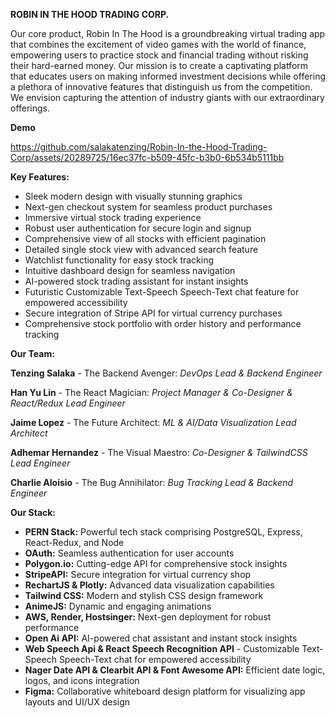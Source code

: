 **ROBIN IN THE HOOD TRADING CORP.**

Our core product, Robin In The Hood is a groundbreaking virtual trading app that combines the excitement of video games with the world of finance, empowering users to practice stock and financial trading without risking their hard-earned money. Our mission is to create a captivating platform that educates users on making informed investment decisions while offering a plethora of innovative features that distinguish us from the competition. We envision capturing the attention of industry giants with our extraordinary offerings.

**Demo**


https://github.com/salakatenzing/Robin-In-the-Hood-Trading-Corp/assets/20289725/16ec37fc-b509-45fc-b3b0-6b534b5111bb




**Key Features:**

- Sleek modern design with visually stunning graphics
- Next-gen checkout system for seamless product purchases
- Immersive virtual stock trading experience
- Robust user authentication for secure login and signup
- Comprehensive view of all stocks with efficient pagination
- Detailed single stock view with advanced search feature
- Watchlist functionality for easy stock tracking
- Intuitive dashboard design for seamless navigation
- AI-powered stock trading assistant for instant insights
- Futuristic Customizable Text-Speech Speech-Text chat feature for empowered accessibility 
- Secure integration of Stripe API for virtual currency purchases
- Comprehensive stock portfolio with order history and performance tracking

**Our Team:**

**Tenzing Salaka** - The Backend Avenger: _DevOps Lead & Backend Engineer_

**Han Yu Lin** - The React Magician: _Project Manager & Co-Designer & React/Redux Lead Engineer_

**Jaime Lopez** - The Future Architect: _ML & AI/Data Visualization Lead Architect_

**Adhemar Hernandez** - The Visual Maestro: _Co-Designer & TailwindCSS Lead Engineer_

**Charlie Aloisio** - The Bug Annihilator: _Bug Tracking Lead & Backend Engineer_

**Our Stack:**

- **PERN Stack:** Powerful tech stack comprising PostgreSQL, Express, React-Redux, and Node
- **OAuth:** Seamless authentication for user accounts
- **Polygon.io:** Cutting-edge API for comprehensive stock insights
- **StripeAPI:** Secure integration for virtual currency shop
- **RechartJS & Plotly:** Advanced data visualization capabilities
- **Tailwind CSS:** Modern and stylish CSS design framework
- **AnimeJS:** Dynamic and engaging animations
- **AWS, Render, Hostsinger:** Next-gen deployment for robust performance
- **Open Ai API:** AI-powered chat assistant and instant stock insights
- **Web Speech Api & React Speech Recognition API** - Customizable Text-Speech Speech-Text chat for empowered accessibility 
- **Nager Date API & Clearbit API & Font Awesome API:** Efficient date logic, logos, and icons integration
- **Figma:** Collaborative whiteboard design platform for visualizing app layouts and UI/UX design


